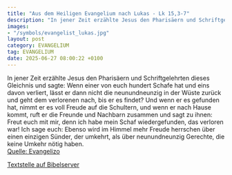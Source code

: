 ```yaml
---
title: "Aus dem Heiligen Evangelium nach Lukas - Lk 15,3-7"
description: "In jener Zeit erzählte Jesus den Pharisäern und Schriftgelehrten dieses Gleichnis und sagte: Wenn einer von euch hundert Schafe hat und eins davon verliert, lässt er dann nicht die neunundneunzig in der Wüste zurück und geht dem verlorenen nach, bis er es findet? Und wenn er es g...."
images:
- "/symbols/evangelist_lukas.jpg"
layout: post
category: EVANGELIUM
tag: EVANGELIUM
date: 2025-06-27 08:00:22 +0100
---
```

In jener Zeit erzählte Jesus den Pharisäern und Schriftgelehrten dieses Gleichnis und sagte:
Wenn einer von euch hundert Schafe hat und eins davon verliert, lässt er dann nicht die neunundneunzig in der Wüste zurück und geht dem verlorenen nach, bis er es findet?
Und wenn er es gefunden hat, nimmt er es voll Freude auf die Schultern,
und wenn er nach Hause kommt, ruft er die Freunde und Nachbarn zusammen und sagt zu ihnen: Freut euch mit mir, denn ich habe mein Schaf wiedergefunden, das verloren war!
Ich sage euch: Ebenso wird im Himmel mehr Freude herrschen über einen einzigen Sünder, der umkehrt, als über neunundneunzig Gerechte, die keine Umkehr nötig haben.<!--more--><br>
[Quelle: Evangelizo](https://evangeliumtagfuertag.org/DE/gospel)

[Textstelle auf Bibelserver](https://www.bibleserver.com/EU/Lukas15,3-7)
